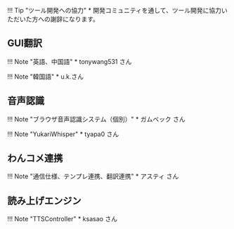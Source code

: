 
!!! Tip "ツール開発への協力"
    * 開発コミュニティを通して、ツール開発に協力いただいた方への謝辞になります。

## GUI翻訳

!!! Note "英語、中国語"
    * tonywang531 さん

!!! Note "韓国語"
    * u.k.さん

## 音声認識

!!! Note "ブラウザ音声認識システム（個別）"
    * ガムベック さん

!!! Note "YukariWhisper"
    * tyapa0 さん

## わんコメ連携

!!! Note "通信仕様、テンプレ連携、翻訳連携"
    * アスティ さん

## 読み上げエンジン

!!! Note "TTSController"
    * ksasao さん
